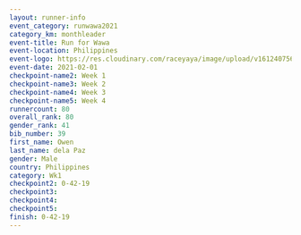 ```yaml
--- 
layout: runner-info 
event_category: runwawa2021 
category_km: monthleader 
event-title: Run for Wawa 
event-location: Philippines 
event-logo: https://res.cloudinary.com/raceyaya/image/upload/v1612407562/logo/2021/i-ran-wawa-logo_syijlo.jpg 
event-date: 2021-02-01 
checkpoint-name2: Week 1 
checkpoint-name3: Week 2 
checkpoint-name4: Week 3 
checkpoint-name5: Week 4 
runnercount: 80
overall_rank: 80
gender_rank: 41
bib_number: 39
first_name: Owen
last_name: dela Paz
gender: Male
country: Philippines
category: Wk1
checkpoint2: 0-42-19
checkpoint3: 
checkpoint4: 
checkpoint5: 
finish: 0-42-19
--- 
```

